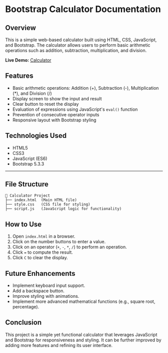 # Bootstrap Calculator Documentation

## Overview
This is a simple web-based calculator built using HTML, CSS, JavaScript, and Bootstrap. The calculator allows users to perform basic arithmetic operations such as addition, subtraction, multiplication, and division.

**Live Demo:** [Calculator](https://dainty-bubblegum-1c0719.netlify.app/)

## Features
- Basic arithmetic operations: Addition (+), Subtraction (-), Multiplication (*), and Division (/)
- Display screen to show the input and result
- Clear button to reset the display
- Evaluation of expressions using JavaScript's `eval()` function
- Prevention of consecutive operator inputs
- Responsive layout with Bootstrap styling

## Technologies Used
- HTML5
- CSS3
- JavaScript (ES6)
- Bootstrap 5.3.3

---

## File Structure
```
📁 Calculator Project
├── index.html  (Main HTML file)
├── style.css   (CSS file for styling)
├── script.js   (JavaScript logic for functionality)
```


## How to Use
1. Open `index.html` in a browser.
2. Click on the number buttons to enter a value.
3. Click on an operator (`+`, `-`, `*`, `/`) to perform an operation.
4. Click `=` to compute the result.
5. Click `C` to clear the display.

## Future Enhancements
- Implement keyboard input support.
- Add a backspace button.
- Improve styling with animations.
- Implement more advanced mathematical functions (e.g., square root, percentage).

## Conclusion
This project is a simple yet functional calculator that leverages JavaScript and Bootstrap for responsiveness and styling. It can be further improved by adding more features and refining its user interface.

